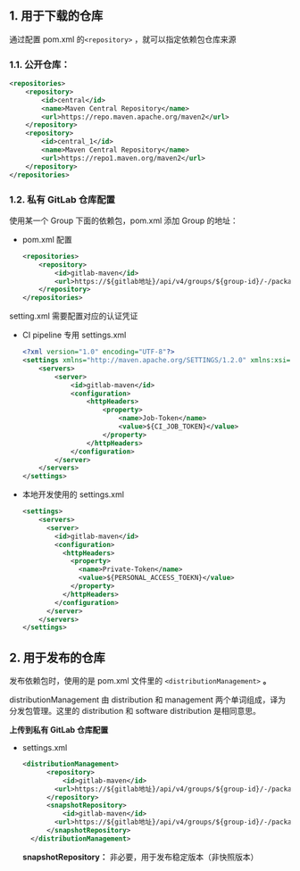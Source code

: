 

## 1. 用于下载的仓库

通过配置 pom.xml 的`<repository>` ，就可以指定依赖包仓库来源

### 1.1. 公开仓库：

```xml
<repositories>
    <repository>
        <id>central</id>
        <name>Maven Central Repository</name>
        <url>https://repo.maven.apache.org/maven2</url>
    </repository>
    <repository>
        <id>central_1</id>
        <name>Maven Central Repository</name>
        <url>https://repo1.maven.org/maven2</url>
    </repository>
</repositories>
```

### 1.2. 私有 GitLab 仓库配置

使用某一个 Group 下面的依赖包，pom.xml 添加 Group 的地址：

- pom.xml 配置
  
    ```xml
    <repositories>
        <repository>
            <id>gitlab-maven</id>
            <url>https://${gitlab地址}/api/v4/groups/${group-id}/-/packages/maven</url>
        </repository>
    </repositories>
    ```
    

setting.xml 需要配置对应的认证凭证

- CI pipeline 专用 settings.xml
  
    ```xml
    <?xml version="1.0" encoding="UTF-8"?>
    <settings xmlns="http://maven.apache.org/SETTINGS/1.2.0" xmlns:xsi="http://www.w3.org/2001/XMLSchema-instance" xsi:schemaLocation="http://maven.apache.org/SETTINGS/1.2.0 https://maven.apache.org/xsd/settings-1.2.0.xsd">
        <servers>
            <server>
                <id>gitlab-maven</id>
                <configuration>
                    <httpHeaders>
                        <property>
                            <name>Job-Token</name>
                            <value>${CI_JOB_TOKEN}</value>
                        </property>
                    </httpHeaders>
                </configuration>
            </server>
        </servers>
    </settings>
    ```
    
- 本地开发使用的 settings.xml
  
    ```xml
    <settings>
        <servers>
          <server>
            <id>gitlab-maven</id>
            <configuration>
              <httpHeaders>
                <property>
                  <name>Private-Token</name>
                  <value>${PERSONAL_ACCESS_TOEKN}</value>
                </property>
              </httpHeaders>
            </configuration>
          </server>
        </servers>
    </settings>
    ```
    

## 2. 用于发布的仓库

发布依赖包时，使用的是 pom.xml 文件里的 `<distributionManagement>` **。**

distributionManagement 由 distribution 和 management 两个单词组成，译为分发包管理。这里的 distribution 和 software distribution 是相同意思。

**上传到私有 GitLab 仓库配置**

- settings.xml
  
    ```xml
    <distributionManagement>
          <repository>
              <id>gitlab-maven</id>
            <url>https://${gitlab地址}/api/v4/groups/${group-id}/-/packages/maven</url>
          </repository>
          <snapshotRepository>
              <id>gitlab-maven</id>
            <url>https://${gitlab地址}/api/v4/groups/${group-id}/-/packages/maven</url>
          </snapshotRepository>
      </distributionManagement>
    ```
    
    **snapshotRepository：** 非必要，用于发布稳定版本（非快照版本）